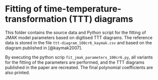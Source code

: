 # Fitting of time-temperature-transformation (TTT) diagrams

This folder contains the source data and Python script for the fitting of JMAK model parameters based on digitised TTT diagrams. The reference data is stored in the file ``ttt-diagram_100cr6_kaymak.csv`` and based on the diagram published in [@kaymak2007]. 

By executing the python scrip ``fit_jmak_parameters_100cr6.py``, all variants for the fitting of the parameters are performed, and the TTT diagrams published in the paper are recreated. The final polynomial coefficients are also printed.
